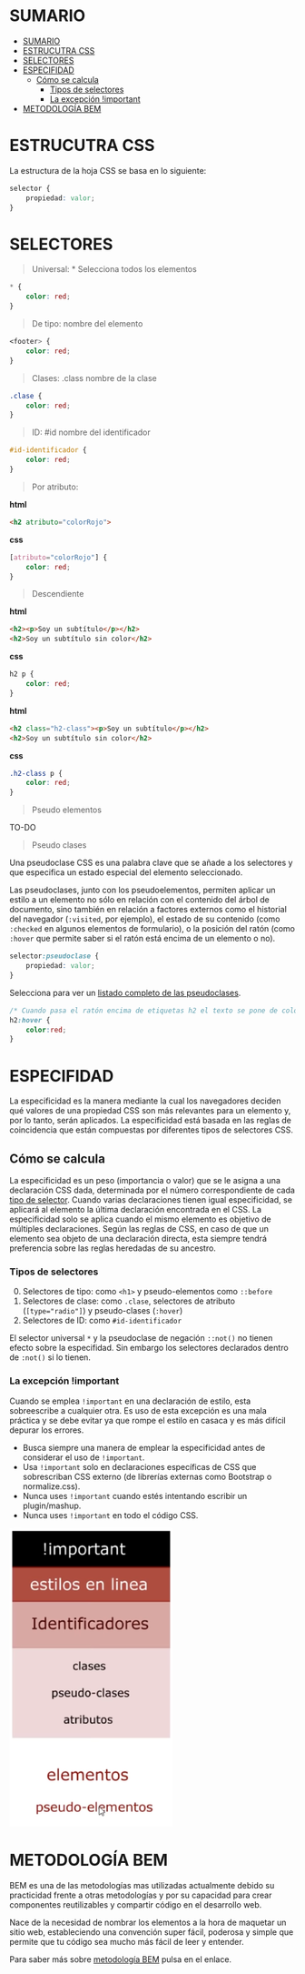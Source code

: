 # SUMARIO

- [SUMARIO](#sumario)
- [ESTRUCUTRA CSS](#estrucutra-css)
- [SELECTORES](#selectores)
- [ESPECIFIDAD](#especifidad)
  - [Cómo se calcula](#cómo-se-calcula)
    - [Tipos de selectores](#tipos-de-selectores)
    - [La excepción !important](#la-excepción-important)
- [METODOLOGÍA BEM](#metodología-bem)

# ESTRUCUTRA CSS

La estructura de la hoja CSS se basa en lo siguiente:

```css
selector {
    propiedad: valor;
}
```
# SELECTORES

> Universal: * Selecciona todos los elementos

```css
* {
    color: red;
}
```
> De tipo: <elemento> nombre del elemento 

```css
<footer> {
    color: red;
}
```

> Clases: .class nombre de la clase

```css
.clase {
    color: red;
}
```
> ID: #id nombre del identificador

```css
#id-identificador {
    color: red;
}
```
> Por atributo: 

**html**

```html
<h2 atributo="colorRojo">
```

**css**

```css
[atributo="colorRojo"] {
    color: red;
}
```

> Descendiente

**html**

```html
<h2><p>Soy un subtítulo</p></h2>
<h2>Soy un subtítulo sin color</h2>
```

**css**

```css
h2 p {
    color: red;
}
```

**html**

```html
<h2 class="h2-class"><p>Soy un subtítulo</p></h2>
<h2>Soy un subtítulo sin color</h2>
```

**css**

```css
.h2-class p {
    color: red;
}
```

> Pseudo elementos

TO-DO

> Pseudo clases

Una pseudoclase CSS es una palabra clave que se añade a los selectores y que especifica un estado especial del elemento seleccionado.

Las pseudoclases, junto con los pseudoelementos, permiten aplicar un estilo a un elemento no sólo en relación con el contenido del árbol de documento, sino también en relación a factores externos como el historial del navegador (`:visited`, por ejemplo), el estado de su contenido (como `:checked` en algunos elementos de formulario), o la posición del ratón (como `:hover` que permite saber si el ratón está encima de un elemento o no).

```css
selector:pseudoclase { 
    propiedad: valor; 
}
```

Selecciona para ver un [listado completo de las pseudoclases]([html://](https://developer.mozilla.org/es/docs/Web/CSS/Pseudo-classes)).

```css
/* Cuando pasa el ratón encima de etiquetas h2 el texto se pone de color rojo*/
h2:hover {
    color:red;
}
```

# ESPECIFIDAD

La especificidad es la manera mediante la cual los navegadores deciden qué valores de una propiedad CSS son más relevantes para un elemento y, por lo tanto, serán aplicados. La especificidad está basada en las reglas de coincidencia que están compuestas por diferentes tipos de selectores CSS.

## Cómo se calcula

La especificidad es un peso (importancia o valor) que se le asigna a una declaración CSS dada, determinada por el número correspondiente de cada [tipo de selector](#tipos-de-selectores). Cuando varias declaraciones tienen igual especificidad, se aplicará al elemento la última declaración encontrada en el CSS. La especificidad solo se aplica cuando el mismo elemento es objetivo de múltiples declaraciones. Según las reglas de CSS, en caso de que un elemento sea objeto de una declaración directa, esta siempre tendrá preferencia sobre las reglas heredadas de su ancestro.

### Tipos de selectores

0. Selectores de tipo: como `<h1>` y pseudo-elementos como `::before`
1. Selectores de clase: como `.clase`, selectores de atributo (`[type="radio"]`) y pseudo-clases (`:hover`)
2. Selectores de ID: como `#id-identificador`

El selector universal `*` y la pseudoclase de negación `::not()` no tienen efecto sobre la especifidad. Sin embargo los selectores declarados dentro de `:not()` si lo tienen.

### La excepción !important

Cuando se emplea `!important` en una declaración de estilo, esta sobreescribe a cualquier otra. Es uso de esta excepción es una mala práctica y se debe evitar ya que rompe el estilo en casaca y es más difícil depurar los errores. 

* Busca siempre una manera de emplear la especificidad antes de considerar el uso de `!important`.
* Usa `!important` solo en declaraciones específicas de CSS que sobrescriban CSS externo (de librerías externas como Bootstrap o normalize.css).
* Nunca uses `!important` cuando estés intentando escribir un plugin/mashup.
* Nunca uses `!important` en todo el código CSS.

![Especificidad](Imagenes/Especificidad.png)

# METODOLOGÍA BEM

BEM es una de las metodologías mas utilizadas actualmente debido su practicidad frente a otras metodologías y por su capacidad para crear componentes reutilizables y compartir código en el desarrollo web.

Nace de la necesidad de nombrar los elementos a la hora de maquetar un sitio web, estableciendo una convención super fácil, poderosa y simple que permite que tu código sea mucho más fácil de leer y entender.

Para saber más sobre [metodología BEM](Contenidos/MetodologiaBEM.md) pulsa en el enlace.




